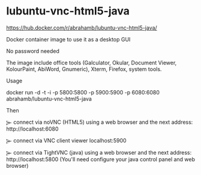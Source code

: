 # lubuntu-vnc-html5-java

https://hub.docker.com/r/abrahamb/lubuntu-vnc-html5-java/

Docker container image to use it as a desktop GUI

No password needed

The image include office tools (Galculator, Okular, Document Viewer, KolourPaint, AbiWord, Gnumeric), Xterm, Firefox, system tools.

Usage

docker run -d -t -i -p 5800:5800 -p 5900:5900 -p 6080:6080 abrahamb/lubuntu-vnc-html5-java

Then

𐎸 connect via noVNC (HTML5) using a web browser and the next address: http://localhost:6080

𐎸 connect via VNC client viewer localhost:5900

𐎸 connect via TightVNC (java) using a web browser and the next address: http://localhost:5800 (You'll need configure your java control panel and web browser)
